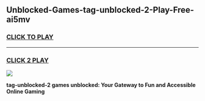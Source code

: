 
## Unblocked-Games-tag-unblocked-2-Play-Free-ai5mv
<h3>
<a href="https://premium76.site?title=tag-unblocked-2&ref=23A">CLICK TO PLAY</a></h3>
<hr>

<h3>
<a href="https://premium76.site?title=tag-unblocked-2&ref=23A">CLICK 2 PLAY</a>
  
</h3>

<a href="https://premium76.site?title=tag-unblocked-2&ref=23A"><img src="https://clearcache.store/games.png"></a>


**tag-unblocked-2 games unblocked: Your Gateway to Fun and Accessible Online Gaming**
